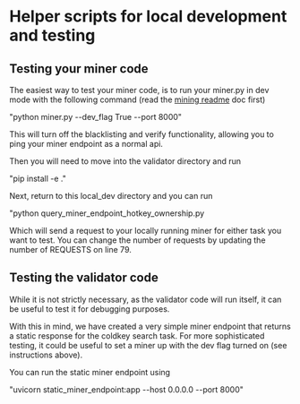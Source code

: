 # Helper scripts for local development and testing

## Testing your miner code

The easiest way to test your miner code, is to run your miner.py in dev mode with the following command (read the [mining readme](../../docs/mining.md) doc first)

"python miner.py --dev_flag True --port 8000"

This will turn off the blacklisting and verify functionality, allowing you to ping your miner endpoint as a normal api. 

Then you will need to move into the validator directory and run

"pip install -e ." 

Next, return to this local_dev directory and you can run 

"python query_miner_endpoint_hotkey_ownership.py

Which will send a request to your locally running miner for either task you want to test. You can change the number of requests by updating the number of REQUESTS on line 79. 

## Testing the validator code

While it is not strictly necessary, as the validator code will run itself, it can be useful to test it for debugging purposes. 

With this in mind, we have created a very simple miner endpoint that returns a static response for the coldkey search task. For more sophisticated testing, it could be useful to set a miner up with the dev flag turned on (see instructions above).

You can run the static miner endpoint using

"uvicorn static_miner_endpoint:app --host 0.0.0.0 --port 8000"
